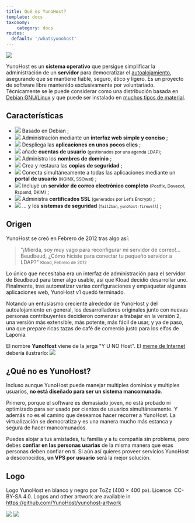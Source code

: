 ```yaml
---
title: Qué es YunoHost?
template: docs
taxonomy:
    category: docs
routes:
  default: '/whatsyunohost'
---
```


![](image://YunoHost_logo_vertical.png?resize=400&id=ynhlogo)

YunoHost es un **sistema operativo** que persigue simplificar la administración de un **servidor** para democratizar el [autoalojamiento](/selfhosting), asegurando que se mantiene fiable, seguro, ético y ligero. Es un proyecto de software libre mantenido exclusivamente por voluntariado. Técnicamente se le puede considerar como una distribución basada en [Debian GNU/Linux](https://debian.org) y que puede ser instalado en [muchos tipos de material](/install).

## Características

- ![](image://icon-debian.png?resize=32&classes=inline) Basado en Debian ;
- ![](image://icon-tools.png?resize=32&classes=inline) Administración mediante un **interfaz web simple y conciso** ;
- ![](image://icon-package.png?resize=32&classes=inline) Despliega las **aplicaciones en unos pocos clics** ;
- ![](image://icon-users.png?resize=32&classes=inline) añade **cuentas de usuario** <small>(gestionados por una agenda LDAP)</small>;
- ![](image://icon-globe.png?resize=32&classes=inline) Administra los **nombres de dominio** ;
- ![](image://icon-medic.png?resize=32&classes=inline) Crea y restaura las **copias de seguridad** ;
- ![](image://icon-door.png?resize=32&classes=inline) Conecta simultáneamente a todas las aplicaciones mediante un **portal de usuario** <small>(NGINX, SSOwat)</small> ;
- ![](image://icon-mail.png?resize=32&classes=inline) Incluye un **servidor de correo electrónico completo** <small>(Postfix, Dovecot, Rspamd, DKIM)</small> ;
- ![](image://icon-lock.png?resize=32&classes=inline) Administra **certificados SSL** <small>(generados por Let's Encrypt)</small> ;
- ![](image://icon-shield.png?resize=32&classes=inline) … y los **sistemas de seguridad** <small>(`fail2ban`, `yunohost-firewall`)</small> ;

## Origen

YunoHost se creó en Febrero de 2012 tras algo así:

> "¡Mierda, soy muy vago para reconfigurar mi servidor de correo!… Beudbeud, ¿Cómo  hiciste para conectar tu pequeño servidor a LDAP?"
> <small>Kload, Febrero de 2012</small>

Lo único que necesitaba era un interfaz de administración para el servidor de Beudbeud para tener algo usable, así que Kload decidió desarrollar uno. Finalmente, tras automatizar varias configuraciones y empaquetar algunas aplicaciones web, YunoHost v1 quedó terminado.

Notando un entusiasmo creciente alrededor de YunoHost y del autoalojamiento en general, los desarrolladores originales junto con nuevas personas contribuyentes decidieron comenzar a trabajar en la versión 2, una versión más extensible, más potente, más fácil de usar, y ya de paso, una que prepare ricas tazas de café de comercio justo para los elfos de Laponia.

El nombre **YunoHost** viene de la jerga "Y U NO Host". El [meme de Internet](https://en.wikipedia.org/wiki/Internet_meme) debería ilustrarlo:
![](image://dude_yunohost.jpg)

## ¿Qué no es YunoHost?

Incluso aunque YunoHost puede manejar multiples dominios y multiples usuarios, **no está diseñado para ser un sistema mancomunado**.

Primero, porque el software es demasiado joven, no está probado ni optimizado para ser usado por cientos de usuarios simultáneamente. Y además no es el camino que deseamos hacer recorrer a YunoHost. La virtualización se democratiza y es una manera mucho más estanca y segura de hacer mancomunados.

Puedes alojar a tus amistades, tu familia y a tu compañía sin problema, pero debes **confiar en las personas usarias** de la misma manera que esas personas deben confiar en tí. Si aún así quieres proveer servicios YunoHost a desconocidos, **un VPS por usuario** será la mejor solución.

## Logo

Logo YunoHost en blanco y negro por ToZz (400 × 400 px). Licence: CC-BY-SA 4.0. Logos and other artwork are available in <https://github.com/YunoHost/yunohost-artwork>

![](image://ynh_logo_black_300dpi.png?resize=220) ![](image://ynh_logo_white_300dpi.png?resize=220&id=whitelogo)
